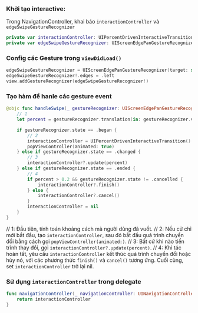 ### Khởi tạo interactive:
Trong NavigationController, khai báo `interactionController` và `edgeSwipeGestureRecognizer`
```swift
private var interactionController: UIPercentDrivenInteractiveTransition?
private var edgeSwipeGestureRecognizer: UIScreenEdgePanGestureRecognizer?
```

### Config các Gesture trong `viewDidLoad()`
```swift
edgeSwipeGestureRecognizer = UIScreenEdgePanGestureRecognizer(target: self, action: #selector(handleSwipe(_:)))
edgeSwipeGestureRecognizer!.edges = .left
view.addGestureRecognizer(edgeSwipeGestureRecognizer!)
```

### Tạo hàm để hanle các gesture event
```swift
@objc func handleSwipe(_ gestureRecognizer: UIScreenEdgePanGestureRecognizer) {
    // 1
    let percent = gestureRecognizer.translation(in: gestureRecognizer.view!).x / gestureRecognizer.view!.bounds.size.width

    if gestureRecognizer.state == .began {
        // 2
        interactionController = UIPercentDrivenInteractiveTransition()
        popViewController(animated: true)
    } else if gestureRecognizer.state == .changed {
        // 3
        interactionController?.update(percent)
    } else if gestureRecognizer.state == .ended {
        // 4
        if percent > 0.2 && gestureRecognizer.state != .cancelled {
            interactionController?.finish()
        } else {
            interactionController?.cancel()
        }
        interactionController = nil
    }
}
```
// 1: Đầu tiên, tính toán khoảng cách mà người dùng đã vuốt.
// 2: Nếu cử chỉ mới bắt đầu, tạo `interactionController`, sau đó bắt đầu quá trình chuyển đổi bằng cách gọi `popViewController(animated:)`.
// 3: Bất cứ khi nào tiến trình thay đổi,  gọi `interactionController?.update(percent)`.
// 4: Khi  tác hoàn tất,  yêu cầu `interactionController` kết thúc quá trình chuyển đổi hoặc hủy nó, với các phương thức `finish()` và `cancel()` tương ứng. Cuối cùng, set `interactionController` trở lại nil. 

### Sử dụng `interactionController` trong delegate
```swift
func navigationController(_ navigationController: UINavigationController, interactionControllerFor animationController: UIViewControllerAnimatedTransitioning) -> UIViewControllerInteractiveTransitioning? {
    return interactionController
}
```